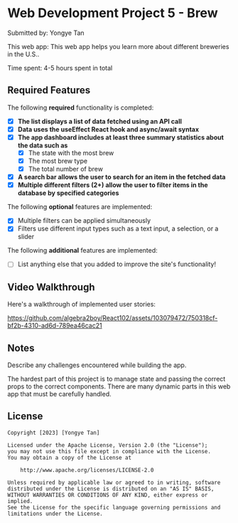 # Web Development Project 5 - Brew

Submitted by: Yongye Tan

This web app: This web app helps you learn more about different breweries in the U.S..

Time spent: 4-5 hours spent in total

## Required Features

The following **required** functionality is completed:

- [x] **The list displays a list of data fetched using an API call**
- [x] **Data uses the useEffect React hook and async/await syntax**
- [x] **The app dashboard includes at least three summary statistics about the data such as**
  - [x] The state with the most brew
  - [x] The most brew type
  - [x] The total number of brew
- [x] **A search bar allows the user to search for an item in the fetched data**
- [x] **Multiple different filters (2+) allow the user to filter items in the database by specified categories**

The following **optional** features are implemented:

- [x] Multiple filters can be applied simultaneously
- [x] Filters use different input types such as a text input, a selection, or a slider

The following **additional** features are implemented:

* [ ] List anything else that you added to improve the site's functionality!

## Video Walkthrough

Here's a walkthrough of implemented user stories:

https://github.com/algebra2boy/React102/assets/103079472/750318cf-bf2b-4310-ad6d-789ea46cac21


## Notes

Describe any challenges encountered while building the app.

The hardest part of this project is to manage state and passing the correct props to the correct components.
There are many dynamic parts in this web app that must be carefully handled. 

## License

    Copyright [2023] [Yongye Tan]

    Licensed under the Apache License, Version 2.0 (the "License");
    you may not use this file except in compliance with the License.
    You may obtain a copy of the License at

        http://www.apache.org/licenses/LICENSE-2.0

    Unless required by applicable law or agreed to in writing, software
    distributed under the License is distributed on an "AS IS" BASIS,
    WITHOUT WARRANTIES OR CONDITIONS OF ANY KIND, either express or implied.
    See the License for the specific language governing permissions and
    limitations under the License.
